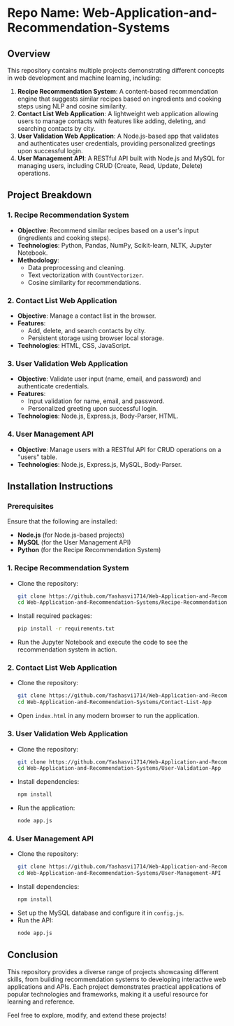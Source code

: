 # Repo Name: **Web-Application-and-Recommendation-Systems**

## Overview

This repository contains multiple projects demonstrating different concepts in web development and machine learning, including:

1. **Recipe Recommendation System**: A content-based recommendation engine that suggests similar recipes based on ingredients and cooking steps using NLP and cosine similarity.
2. **Contact List Web Application**: A lightweight web application allowing users to manage contacts with features like adding, deleting, and searching contacts by city.
3. **User Validation Web Application**: A Node.js-based app that validates and authenticates user credentials, providing personalized greetings upon successful login.
4. **User Management API**: A RESTful API built with Node.js and MySQL for managing users, including CRUD (Create, Read, Update, Delete) operations.

## Project Breakdown

### 1. **Recipe Recommendation System**
   - **Objective**: Recommend similar recipes based on a user's input (ingredients and cooking steps).
   - **Technologies**: Python, Pandas, NumPy, Scikit-learn, NLTK, Jupyter Notebook.
   - **Methodology**:
     - Data preprocessing and cleaning.
     - Text vectorization with `CountVectorizer`.
     - Cosine similarity for recommendations.

### 2. **Contact List Web Application**
   - **Objective**: Manage a contact list in the browser.
   - **Features**:
     - Add, delete, and search contacts by city.
     - Persistent storage using browser local storage.
   - **Technologies**: HTML, CSS, JavaScript.

### 3. **User Validation Web Application**
   - **Objective**: Validate user input (name, email, and password) and authenticate credentials.
   - **Features**:
     - Input validation for name, email, and password.
     - Personalized greeting upon successful login.
   - **Technologies**: Node.js, Express.js, Body-Parser, HTML.

### 4. **User Management API**
   - **Objective**: Manage users with a RESTful API for CRUD operations on a "users" table.
   - **Technologies**: Node.js, Express.js, MySQL, Body-Parser.

## Installation Instructions

### Prerequisites
Ensure that the following are installed:
- **Node.js** (for Node.js-based projects)
- **MySQL** (for the User Management API)
- **Python** (for the Recipe Recommendation System)

### 1. **Recipe Recommendation System**
   - Clone the repository:
     ```bash
     git clone https://github.com/Yashasvi1714/Web-Application-and-Recommendation-Systems.git
     cd Web-Application-and-Recommendation-Systems/Recipe-Recommendation
     ```
   - Install required packages:
     ```bash
     pip install -r requirements.txt
     ```
   - Run the Jupyter Notebook and execute the code to see the recommendation system in action.

### 2. **Contact List Web Application**
   - Clone the repository:
     ```bash
     git clone https://github.com/Yashasvi1714/Web-Application-and-Recommendation-Systems.git
     cd Web-Application-and-Recommendation-Systems/Contact-List-App
     ```
   - Open `index.html` in any modern browser to run the application.

### 3. **User Validation Web Application**
   - Clone the repository:
     ```bash
     git clone https://github.com/Yashasvi1714/Web-Application-and-Recommendation-Systems.git
     cd Web-Application-and-Recommendation-Systems/User-Validation-App
     ```
   - Install dependencies:
     ```bash
     npm install
     ```
   - Run the application:
     ```bash
     node app.js
     ```

### 4. **User Management API**
   - Clone the repository:
     ```bash
     git clone https://github.com/Yashasvi1714/Web-Application-and-Recommendation-Systems.git
     cd Web-Application-and-Recommendation-Systems/User-Management-API
     ```
   - Install dependencies:
     ```bash
     npm install
     ```
   - Set up the MySQL database and configure it in `config.js`.
   - Run the API:
     ```bash
     node app.js
     ```

## Conclusion

This repository provides a diverse range of projects showcasing different skills, from building recommendation systems to developing interactive web applications and APIs. Each project demonstrates practical applications of popular technologies and frameworks, making it a useful resource for learning and reference.

Feel free to explore, modify, and extend these projects!
